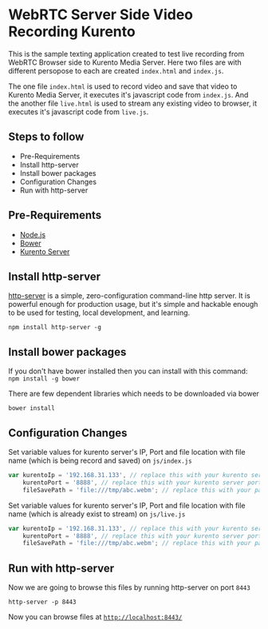 # WebRTC Server Side Video Recording Kurento

This is the sample texting application created to test live recording from WebRTC Browser side to Kurento Media Server. Here two files are with different persopose to each are created `index.html` and `index.js`.

The one file `index.html` is used to record video and save that video to Kurento Media Server, it executes it's javascript code from `index.js`. And the another file `live.html` is used to stream any existing video to browser, it executes it's javascript code from `live.js`.

## Steps to follow
* Pre-Requirements
* Install http-server
* Install bower packages
* Configuration Changes
* Run with http-server

## Pre-Requirements
* [Node.js](https://nodejs.org)
* [Bower](https://bower.io/)
* [Kurento Server](http://www.kurento.org/)

## Install http-server

[http-server](https://www.npmjs.com/package/http-server) is a simple, zero-configuration command-line http server. It is powerful enough for production usage, but it's simple and hackable enough to be used for testing, local development, and learning.

`npm install http-server -g`

## Install bower packages

If you don't have bower installed then you can install with this command: `npm install -g bower`

There are few dependent libraries which needs to be downloaded via bower

`bower install`

## Configuration Changes

Set variable values for kurento server's IP, Port and file location with file name (which is being record and saved) on `js/index.js`

```javascript
var kurentoIp = '192.168.31.133', // replace this with your kurento server IP
    kurentoPort = '8888', // replace this with your kurento server port
    fileSavePath = 'file:///tmp/abc.webm'; // replace this with your path & file name
```

Set variable values for kurento server's IP, Port and file location with file name (which is already exist to stream) on `js/live.js`

```javascript
var kurentoIp = '192.168.31.133', // replace this with your kurento server IP
    kurentoPort = '8888', // replace this with your kurento server port
    fileSavePath = 'file:///tmp/abc.webm'; // replace this with your path & file name
```

## Run with http-server

Now we are going to browse this files by running http-server on port `8443`

`http-server -p 8443`

Now you can browse files at [`http://localhost:8443/`](http://localhost:8443/)